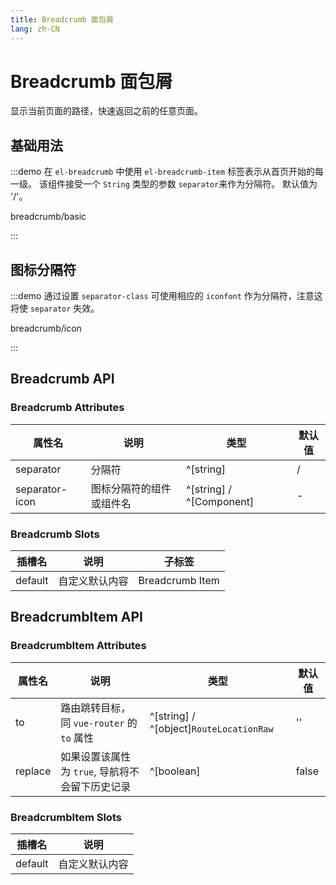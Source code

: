 ```yaml
---
title: Breadcrumb 面包屑
lang: zh-CN
---
```


# Breadcrumb 面包屑

显示当前页面的路径，快速返回之前的任意页面。

## 基础用法

:::demo 在 `el-breadcrumb` 中使用 `el-breadcrumb-item` 标签表示从首页开始的每一级。 该组件接受一个 `String` 类型的参数 `separator`来作为分隔符。 默认值为 '/'。

breadcrumb/basic

:::

## 图标分隔符

:::demo 通过设置 `separator-class` 可使用相应的 `iconfont` 作为分隔符，注意这将使 `separator` 失效。

breadcrumb/icon

:::

## Breadcrumb API

### Breadcrumb Attributes

| 属性名         | 说明                     | 类型                     | 默认值 |
| -------------- | ------------------------ | ------------------------ | ------ |
| separator      | 分隔符                   | ^[string]                | /      |
| separator-icon | 图标分隔符的组件或组件名 | ^[string] / ^[Component] | -      |

### Breadcrumb Slots

| 插槽名  | 说明           | 子标签          |
| ------- | -------------- | --------------- |
| default | 自定义默认内容 | Breadcrumb Item |

## BreadcrumbItem API

### BreadcrumbItem Attributes

| 属性名  | 说明                                            | 类型                                    | 默认值 |
| ------- | ----------------------------------------------- | --------------------------------------- | ------ |
| to      | 路由跳转目标，同 `vue-router` 的 `to` 属性      | ^[string] / ^[object]`RouteLocationRaw` | ''     |
| replace | 如果设置该属性为 `true`, 导航将不会留下历史记录 | ^[boolean]                              | false  |

### BreadcrumbItem Slots

| 插槽名  | 说明           |
| ------- | -------------- |
| default | 自定义默认内容 |
